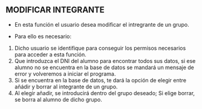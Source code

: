 **MODIFICAR INTEGRANTE**
---
* En esta función el usuario desea modificar el intregrante de un grupo.

* Para ello es necesario:
1. Dicho usuario se identifique para conseguir los permisos necesarios para acceder a esta función.
2. Que introduzca el DNI del alumno para encontrar todos sus datos, si ese alumno no se encuentra en la base de datos se mandará un mensaje de error y volveremos a iniciar el programa.
3. Si se encuentra en la base de datos, te dará la opción de elegir entre añádir y borrar al integrante de un grupo.
4. Al elegir añadir, se introducirá dentro del grupo deseado; Si elige borrar, se borra al alumno de dicho grupo.
